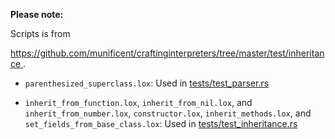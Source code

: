 <!--
Date Created: 20/08/2025.
-->

**Please note:**

Scripts is from 

[ https://github.com/munificent/craftinginterpreters/tree/master/test/inheritance ](https://github.com/munificent/craftinginterpreters/tree/master/test/inheritance).

- `parenthesized_superclass.lox`: Used in [tests/test_parser.rs](https://github.com/behai-nguyen/rlox/blob/main/tests/test_parser.rs)

- `inherit_from_function.lox`, `inherit_from_nil.lox`, and `inherit_from_number.lox`, `constructor.lox`, `inherit_methods.lox`, and `set_fields_from_base_class.lox`: Used in [tests/test_inheritance.rs](https://github.com/behai-nguyen/rlox/blob/main/tests/test_inheritance.rs)
